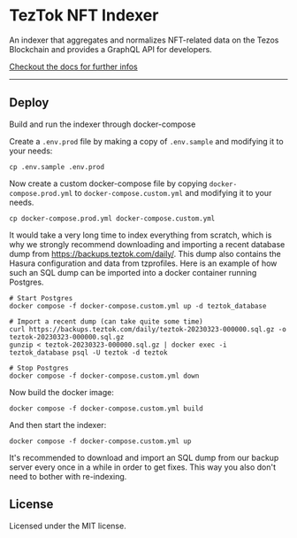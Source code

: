 # TezTok NFT Indexer

An indexer that aggregates and normalizes NFT-related data on the Tezos Blockchain and provides a GraphQL API for developers.

[Checkout the docs for further infos](https://teztok.com/docs)

- - -

## Deploy

Build and run the indexer through docker-compose

Create a `.env.prod` file by making a copy of `.env.sample` and modifying it to your needs:

```
cp .env.sample .env.prod
```

Now create a custom docker-compose file by copying `docker-compose.prod.yml` to `docker-compose.custom.yml` and modifying it to your needs.

```
cp docker-compose.prod.yml docker-compose.custom.yml

```

It would take a very long time to index everything from scratch, which is why we strongly recommend downloading and importing a recent database dump from https://backups.teztok.com/daily/. This dump also contains the Hasura configuration and data from tzprofiles.
Here is an example of how such an SQL dump can be imported into a docker container running Postgres.

```
# Start Postgres
docker compose -f docker-compose.custom.yml up -d teztok_database

# Import a recent dump (can take quite some time)
curl https://backups.teztok.com/daily/teztok-20230323-000000.sql.gz -o teztok-20230323-000000.sql.gz
gunzip < teztok-20230323-000000.sql.gz | docker exec -i teztok_database psql -U teztok -d teztok

# Stop Postgres
docker compose -f docker-compose.custom.yml down
```

Now build the docker image:

```
docker compose -f docker-compose.custom.yml build

```

And then start the indexer:

```
docker compose -f docker-compose.custom.yml up
```

It's recommended to download and import an SQL dump from our backup server every once in a while in order to get fixes. This way you also don't need to bother with re-indexing.

## License

Licensed under the MIT license.
